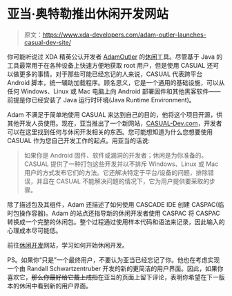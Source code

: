 # 亚当·奥特勒推出休闲开发网站

> 原文：<https://www.xda-developers.com/adam-outler-launches-casual-dev-site/>

你可能听说过 XDA 精英公认开发者 [AdamOutler](http://forum.xda-developers.com/member.php?u=3682533) 的[休闲](http://www.xda-developers.com/tag/casual/)工具。尽管基于 Java 的工具最常用于在各种设备上快速方便地获取 root 用户，但是使用 CASUAL 还可以做更多的事情。对于那些可能已经忘记的人来说，CASUAL 代表跨平台 Android 脚本，统一辅助加载程序。顾名思义，它是一个通用的基础设施，可以从任何 Windows、Linux 或 Mac 电脑上向 Android 部署固件和其他黑客软件——前提是你已经安装了 Java 运行时环境(Java Runtime Environment)。

Adam 不满足于简单地使用 CASUAL 来达到自己的目的，他将这个项目开源，供其他开发人员使用。现在，亚当推出了一个新网站，[CASUAL-Dev.com](http://casual-dev.com/)，开发者可以在这里找到任何与休闲开发相关的东西。您可能想知道为什么您想要使用 CASUAL 作为您自己开发工作的起点。用亚当的话说:

> 如果你是 Android 固件、软件或漏洞的开发者；休闲是为你准备的。CASUAL 提供了一种打包这些开发并以不排斥 Windows、Linux 或 Mac 用户的方式发布它们的方法。它还解决特定于平台/设备的问题，排除错误，并且在 CASUAL 不能解决问题的情况下，它为用户提供要采取的步骤。

除了描述包及其组件，Adam 还描述了如何使用 CASCADE IDE 创建 CASPAC(临时包操作容器)。Adam 的站点还指导新的休闲开发者使用 CASPAC 将 CASPAC 转换成一个完整的休闲包。整个过程通过使用样本代码和语法来记录，因此输入的心理成本尽可能低。

前往[休闲开发](http://casual-dev.com/)网站，学习如何开始休闲开发。

PS。如果你“只是”一个最终用户，不要认为亚当已经忘记了你。他也在考虑实现一个由 Randall Schwartzentruber 开发的新的更简洁的用户界面。因此，如果你喜欢它，~~那么你最好给它戴上戒指~~在亚当的页面上留下评论，表明你希望在下一版本的休闲中看到新的用户界面。